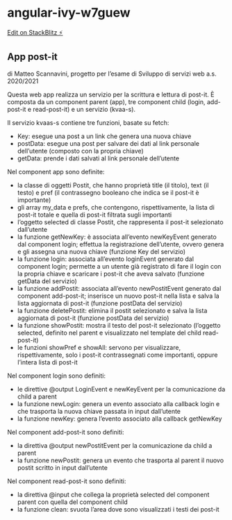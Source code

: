 # angular-ivy-w7guew

[Edit on StackBlitz ⚡️](https://stackblitz.com/edit/angular-ivy-w7guew)

## App post-it
di Matteo Scannavini, progetto per l’esame di Sviluppo di servizi web a.s. 2020/2021 

Questa web app realizza un servizio per la scrittura e lettura di post-it. 
È composta da un component parent (app), tre component child (login, add-post-it e read-post-it) e un servizio (kvaa-s).

Il servizio kvaas-s contiene tre funzioni, basate su fetch: 
* Key: esegue una post a un link che genera una nuova chiave 
* postData: esegue una post per salvare dei dati al link personale dell’utente (composto con la propria chiave)
* getData: prende i dati salvati al link personale dell’utente

Nel component app sono definite:
* la classe di oggetti Postit, che hanno proprietà title (il titolo), text (il testo) e pref (il contrassegno booleano che indica se il post-it è importante)
* gli array my_data e prefs, che contengono, rispettivamente, la lista di post-it totale e quella di post-it filtrata sugli importanti
* l’oggetto selected di classe Postit, che rappresenta il post-it selezionato dall’utente
* la funzione getNewKey: è associata all’evento newKeyEvent generato dal component login; effettua la registrazione dell’utente, ovvero genera e gli assegna una nuova chiave (funzione Key del servizio)
* la funzione login: associata all’evento loginEvent generato dal component login; permette a un utente già registrato di fare il login con la propria chiave e scaricare i post-it che aveva salvato (funzione getData del servizio)
* la funzione addPostit: associata all’evento newPostitEvent generato dal component add-post-it; inserisce un nuovo post-it nella lista e salva la lista aggiornata di post-it  (funzione postData del servizio)
* la funzione deletePostit: elimina il postit selezionato e salva la lista aggiornata di post-it (funzione postData del servizio)
* la funzione showPostit: mostra il testo del post-it selezionato (l’oggetto selected, definito nel parent e visualizzato nel template del child read-post-it) 
* le funzioni showPref e showAll: servono per visualizzare, rispettivamente, solo i post-it contrassegnati come importanti, oppure l’intera lista di post-it

Nel component login sono definiti:
* le direttive @output LoginEvent e newKeyEvent per la comunicazione da child a parent
* la funzione newLogin: genera un evento associato alla callback login e che trasporta la nuova chiave passata in input dall’utente
* la funzione newKey: genera l’evento associato alla callback getNewKey

Nel component add-post-it sono definiti:
* la direttiva @output newPostitEvent per la comunicazione da child a parent
* la funzione newPostit: genera un evento che trasporta al parent il nuovo postit scritto in input dall’utente 

Nel component read-post-it sono definiti:
* la direttiva @input che collega la proprietà selected del component parent con quella del component child
* la funzione clean: svuota l’area dove sono visualizzati i testi dei post-it 


